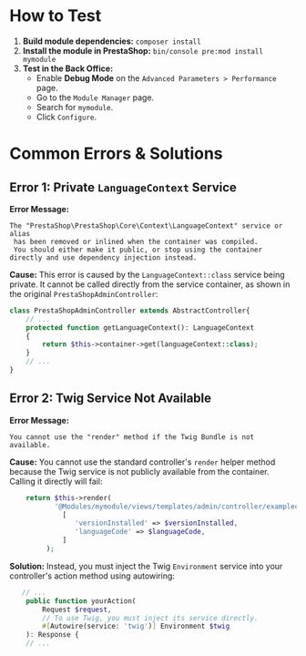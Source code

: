 # How to Test

1. **Build module dependencies:** `composer install`
2. **Install the module in PrestaShop:** `bin/console pre:mod install mymodule`
3. **Test in the Back Office:**
    - Enable **Debug Mode** on the `Advanced Parameters > Performance` page.
    - Go to the `Module Manager` page.
    - Search for `mymodule`.
    - Click `Configure`.

# Common Errors & Solutions

## Error 1: Private `LanguageContext` Service

**Error Message:**
```
The "PrestaShop\PrestaShop\Core\Context\LanguageContext" service or alias
 has been removed or inlined when the container was compiled.
 You should either make it public, or stop using the container directly and use dependency injection instead.
```

**Cause:**
This error is caused by the `LanguageContext::class` service being private. It cannot be called directly from the service container, as shown in the original `PrestaShopAdminController`:

```php
class PrestaShopAdminController extends AbstractController{
    // ...
    protected function getLanguageContext(): LanguageContext
    {
        return $this->container->get(languageContext::class);
    }
    // ...
}
```

## Error 2: Twig Service Not Available

**Error Message:**
```
You cannot use the "render" method if the Twig Bundle is not available.
```

**Cause:**
You cannot use the standard controller's `render` helper method because the Twig service is not publicly available from the container. Calling it directly will fail:

```php
    return $this->render(
           '@Modules/mymodule/views/templates/admin/controller/examplecontroller_controller.html.twig',
             [
                'versionInstalled' => $versionInstalled,
                'languageCode' => $languageCode,
             ]
         );
```

**Solution:**
Instead, you must inject the Twig `Environment` service into your controller's action method using autowiring:

```php
   // ...
    public function yourAction(
        Request $request,
        // To use Twig, you must inject its service directly.
        #[Autowire(service: 'twig')] Environment $twig
    ): Response {
    // ...
```
